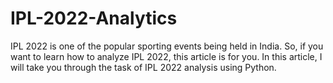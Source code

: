 # IPL-2022-Analytics
IPL 2022 is one of the popular sporting events being held in India. So, if you want to learn how to analyze IPL 2022, this article is for you. In this article, I will take you through the task of IPL 2022 analysis using Python.
